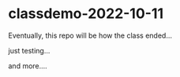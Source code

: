 # classdemo-2022-10-11

Eventually, this repo will be how the class ended...

just testing...

and more....


